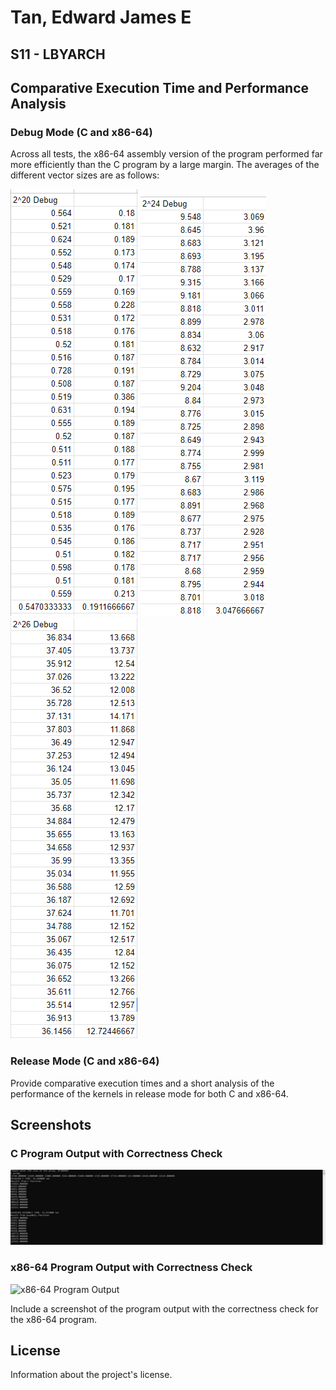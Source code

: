 # Tan, Edward James E
## S11 - LBYARCH

## Comparative Execution Time and Performance Analysis

### Debug Mode (C and x86-64)

Across all tests, the x86-64 assembly version of the program performed far more efficiently than the C program by a large margin. The averages of the different vector sizes 
are as follows:

![here](2_20_average.png) ![here](2_24_average.png) ![here](2_26_average_DEBUG.png)


### Release Mode (C and x86-64)

Provide comparative execution times and a short analysis of the performance of the kernels in release mode for both C and x86-64.

## Screenshots

### C Program Output with Correctness Check

![Program Output](PROGRAM_OUTPUT_DEBUG.png)


### x86-64 Program Output with Correctness Check

![x86-64 Program Output](path/to/correctness_check_x86-64.png)

Include a screenshot of the program output with the correctness check for the x86-64 program.


## License

Information about the project's license.

